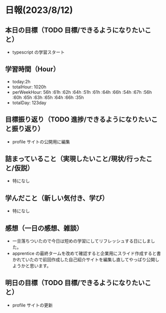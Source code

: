 # 日報(2023/8/12)

## 本日の目標（TODO 目標/できるようになりたいこと）

- typescript の学習スタート

## 学習時間（Hour）

- today:2h
- totalHour: 1020h
- perWeekHour: 56h :61h :62h :64h :51h :61h :64h :66h :54h :67h :56h :60h :65h :63h :65h :64h :66h :35h
- totalDay: 123day

## 目標振り返り（TODO 進捗/できるようになりたいこと振り返り）

- profile サイトの公開用に編集

## 詰まっていること（実現したいこと/現状/行ったこと/仮説）

- 特になし

## 学んだこと（新しい気付き、学び）

- 特になし

## 感想（一日の感想、雑談）

- 一旦落ちついたので今日は短めの学習にしてリフレッシュする日にしました。
- apprentice の最終タームを改めて確認すると企業用にスライド作成すると書かれていたので前回作成した自己紹介サイトを編集し直してやっぱり公開しようかと思います。

## 明日の目標（TODO 目標/できるようになりたいこと）

- profile サイトの更新
